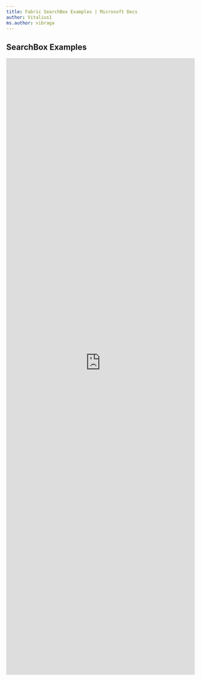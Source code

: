 ```yaml
---
title: Fabric SearchBox Examples | Microsoft Docs
author: Vitalius1
ms.author: vibraga
---
```


## SearchBox Examples

<iframe 
    title='SearchBox Examples'
    src='https://fabricweb.z5.web.core.windows.net/pr-deploy-site/refs/heads/master/fabric-website-resources/dist/index.html#/examples/searchbox?docsExample=true'
    frameborder='no'
    height='1650'
    style='width: 100%;'
>